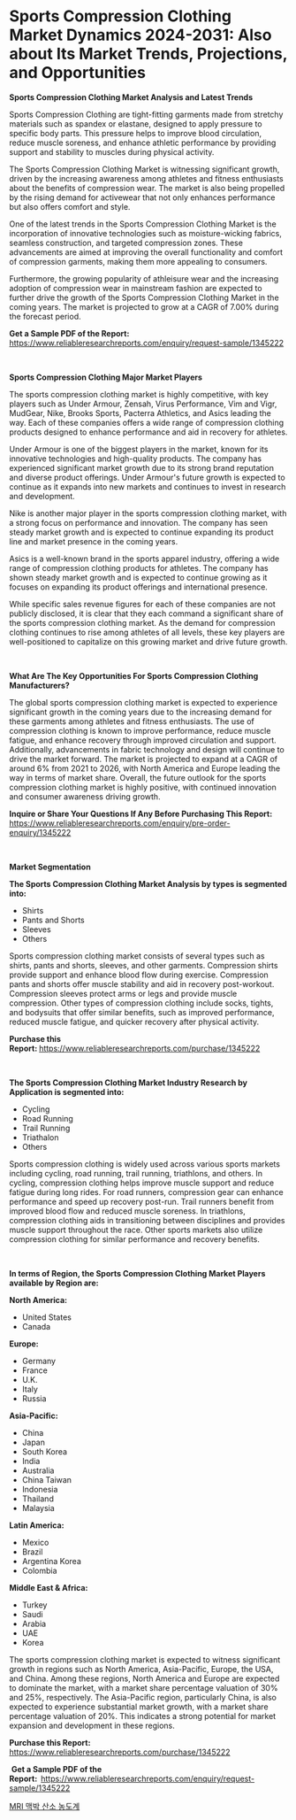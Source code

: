 <p><h1>Sports Compression Clothing Market Dynamics 2024-2031: Also about Its Market Trends, Projections, and Opportunities</h1></p><p><strong>Sports Compression Clothing Market Analysis and Latest Trends</strong></p>
<p><p>Sports Compression Clothing are tight-fitting garments made from stretchy materials such as spandex or elastane, designed to apply pressure to specific body parts. This pressure helps to improve blood circulation, reduce muscle soreness, and enhance athletic performance by providing support and stability to muscles during physical activity.</p><p>The Sports Compression Clothing Market is witnessing significant growth, driven by the increasing awareness among athletes and fitness enthusiasts about the benefits of compression wear. The market is also being propelled by the rising demand for activewear that not only enhances performance but also offers comfort and style.</p><p>One of the latest trends in the Sports Compression Clothing Market is the incorporation of innovative technologies such as moisture-wicking fabrics, seamless construction, and targeted compression zones. These advancements are aimed at improving the overall functionality and comfort of compression garments, making them more appealing to consumers.</p><p>Furthermore, the growing popularity of athleisure wear and the increasing adoption of compression wear in mainstream fashion are expected to further drive the growth of the Sports Compression Clothing Market in the coming years. The market is projected to grow at a CAGR of 7.00% during the forecast period.</p></p>
<p><strong>Get a Sample PDF of the Report:&nbsp;</strong> <a href="https://www.reliableresearchreports.com/enquiry/request-sample/1345222">https://www.reliableresearchreports.com/enquiry/request-sample/1345222</a></p>
<p>&nbsp;</p>
<p><strong>Sports Compression Clothing Major Market Players</strong></p>
<p><p>The sports compression clothing market is highly competitive, with key players such as Under Armour, Zensah, Virus Performance, Vim and Vigr, MudGear, Nike, Brooks Sports, Pacterra Athletics, and Asics leading the way. Each of these companies offers a wide range of compression clothing products designed to enhance performance and aid in recovery for athletes.</p><p>Under Armour is one of the biggest players in the market, known for its innovative technologies and high-quality products. The company has experienced significant market growth due to its strong brand reputation and diverse product offerings. Under Armour's future growth is expected to continue as it expands into new markets and continues to invest in research and development.</p><p>Nike is another major player in the sports compression clothing market, with a strong focus on performance and innovation. The company has seen steady market growth and is expected to continue expanding its product line and market presence in the coming years.</p><p>Asics is a well-known brand in the sports apparel industry, offering a wide range of compression clothing products for athletes. The company has shown steady market growth and is expected to continue growing as it focuses on expanding its product offerings and international presence.</p><p>While specific sales revenue figures for each of these companies are not publicly disclosed, it is clear that they each command a significant share of the sports compression clothing market. As the demand for compression clothing continues to rise among athletes of all levels, these key players are well-positioned to capitalize on this growing market and drive future growth.</p></p>
<p>&nbsp;</p>
<p><strong>What Are The Key Opportunities For Sports Compression Clothing Manufacturers?</strong></p>
<p><p>The global sports compression clothing market is expected to experience significant growth in the coming years due to the increasing demand for these garments among athletes and fitness enthusiasts. The use of compression clothing is known to improve performance, reduce muscle fatigue, and enhance recovery through improved circulation and support. Additionally, advancements in fabric technology and design will continue to drive the market forward. The market is projected to expand at a CAGR of around 6% from 2021 to 2026, with North America and Europe leading the way in terms of market share. Overall, the future outlook for the sports compression clothing market is highly positive, with continued innovation and consumer awareness driving growth.</p></p>
<p><strong>Inquire or Share Your Questions If Any Before Purchasing This Report:</strong> <a href="https://www.reliableresearchreports.com/enquiry/pre-order-enquiry/1345222">https://www.reliableresearchreports.com/enquiry/pre-order-enquiry/1345222</a></p>
<p>&nbsp;</p>
<p><strong>Market Segmentation</strong></p>
<p><strong>The Sports Compression Clothing Market Analysis by types is segmented into:</strong></p>
<p><ul><li>Shirts</li><li>Pants and Shorts</li><li>Sleeves</li><li>Others</li></ul></p>
<p><p>Sports compression clothing market consists of several types such as shirts, pants and shorts, sleeves, and other garments. Compression shirts provide support and enhance blood flow during exercise. Compression pants and shorts offer muscle stability and aid in recovery post-workout. Compression sleeves protect arms or legs and provide muscle compression. Other types of compression clothing include socks, tights, and bodysuits that offer similar benefits, such as improved performance, reduced muscle fatigue, and quicker recovery after physical activity.</p></p>
<p><strong>Purchase this Report:&nbsp;</strong><a href="https://www.reliableresearchreports.com/purchase/1345222">https://www.reliableresearchreports.com/purchase/1345222</a></p>
<p>&nbsp;</p>
<p><strong>The Sports Compression Clothing Market Industry Research by Application is segmented into:</strong></p>
<p><ul><li>Cycling</li><li>Road Running</li><li>Trail Running</li><li>Triathalon</li><li>Others</li></ul></p>
<p><p>Sports compression clothing is widely used across various sports markets including cycling, road running, trail running, triathlons, and others. In cycling, compression clothing helps improve muscle support and reduce fatigue during long rides. For road runners, compression gear can enhance performance and speed up recovery post-run. Trail runners benefit from improved blood flow and reduced muscle soreness. In triathlons, compression clothing aids in transitioning between disciplines and provides muscle support throughout the race. Other sports markets also utilize compression clothing for similar performance and recovery benefits.</p></p>
<p>&nbsp;</p>
<p><strong>In terms of Region, the Sports Compression Clothing Market Players available by Region are:</strong></p>
<p>
    <p> <strong> North America: </strong>
        <ul>
            <li>United States</li>
            <li>Canada</li>
        </ul>
        </p> 
    <p> <strong> Europe: </strong>
        <ul>
            <li>Germany</li>
            <li>France</li>
            <li>U.K.</li>
            <li>Italy</li>
            <li>Russia</li>
        </ul>
        </p> 
    <p> <strong> Asia-Pacific: </strong>
        <ul>
            <li>China</li>
            <li>Japan</li>
            <li>South Korea</li>
            <li>India</li>
            <li>Australia</li>
            <li>China Taiwan</li>
            <li>Indonesia</li>
            <li>Thailand</li>
            <li>Malaysia</li>
        </ul>
        </p> 
    <p> <strong> Latin America: </strong>
        <ul>
            <li>Mexico</li>
            <li>Brazil</li>
            <li>Argentina Korea</li>
            <li>Colombia</li>
        </ul>
        </p> 
    <p> <strong> Middle East & Africa: </strong>
        <ul>
            <li>Turkey</li>
            <li>Saudi</li>
            <li>Arabia</li>
            <li>UAE</li>
            <li>Korea</li>
        </ul>
    </p>
    </p>
<p><p>The sports compression clothing market is expected to witness significant growth in regions such as North America, Asia-Pacific, Europe, the USA, and China. Among these regions, North America and Europe are expected to dominate the market, with a market share percentage valuation of 30% and 25%, respectively. The Asia-Pacific region, particularly China, is also expected to experience substantial market growth, with a market share percentage valuation of 20%. This indicates a strong potential for market expansion and development in these regions.</p></p>
<p><strong>Purchase this Report: </strong><a href="https://www.reliableresearchreports.com/purchase/1345222">https://www.reliableresearchreports.com/purchase/1345222</a></p>
<p>&nbsp;<strong>Get a Sample PDF of the Report:&nbsp;&nbsp;</strong><a href="https://www.reliableresearchreports.com/enquiry/request-sample/1345222">https://www.reliableresearchreports.com/enquiry/request-sample/1345222</a></p>
<p><strong></strong></p>
<p><p><a href="https://github.com/jntpkh496620/Market-Research-Report-List-1/blob/main/21385702402.md">MRI 맥박 산소 농도계</a></p></p>